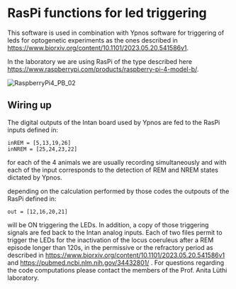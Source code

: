 # RasPi functions for led triggering

This software is used in combination with Ypnos software for triggering of leds for optogenetic experiments as the ones described in https://www.biorxiv.org/content/10.1101/2023.05.20.541586v1.

In the laboratory we are using RasPi of the type described here https://www.raspberrypi.com/products/raspberry-pi-4-model-b/.

![RaspberryPi4_PB_02](https://github.com/luthilab/IntanLuthiLab/assets/120734447/e2489b12-05f6-49a4-9a7a-151e911ba261)


## Wiring up

The digital outputs of the Intan board used by Ypnos are fed to the RasPi inputs defined in:

```
inREM = [5,13,19,26] 
inNREM = [25,24,23,22]
```
for each of the 4 animals we are usually recording simultaneously and with each of the input corresponds to the detection of REM and NREM states dictated by Ypnos.

depending on the calculation performed by those codes the outpouts of the RasPi defined in: 

```
out = [12,16,20,21]
```

will be ON triggering the LEDs. In addition, a copy of those triggering signals are fed back to the Intan analog inputs. Each of two files permit to trigger the LEDs for the inactivation of the  locus coeruleus after a REM episode longer than 120s, in the permissive or the refractory period as described in 
https://www.biorxiv.org/content/10.1101/2023.05.20.541586v1 and https://pubmed.ncbi.nlm.nih.gov/34432801/ . For questions regarding the code computations please contact the members of the Prof. Anita Lüthi laboratory.